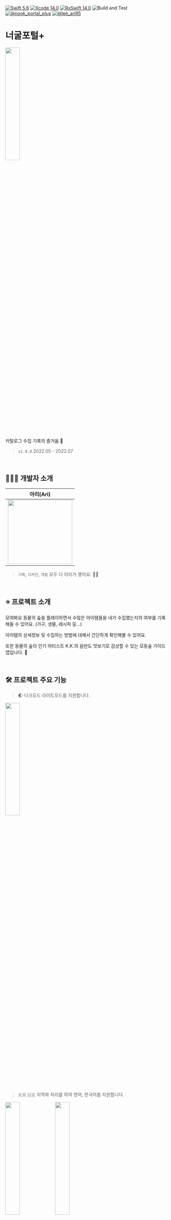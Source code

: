 [![Swift 5.6](https://img.shields.io/badge/swift-5.6-ED523F.svg?style=flat)](https://swift.org/download/) [![Xcode 14.0](https://img.shields.io/badge/Xcode-13.4-ED523F.svg?style=flat&color=blue)](https://swift.org/download/) [![RxSwift 14.0](https://img.shields.io/badge/RxSwift-6.5.0-ED523F.svg?style=flat&color=purple)](https://swift.org/download/) ![Build and Test](https://github.com/leeari95/ACNH-wiki/actions/workflows/test_on_develop.yml/badge.svg) [![@nook_portal_plus](https://img.shields.io/badge/contact-@nook__portal__plus-5AA9E7.svg?style=flat&color=yellow)](https://www.instagram.com/nook_portal_plus/) [![@lee_ari95](https://img.shields.io/badge/contact-@lee__ari95-5AA9E7.svg?style=flat&color=yellow)](https://www.instagram.com/lee_ari95)

# 너굴포털+

<img src="https://i.imgur.com/iSzSS21.png" width="30%">

&nbsp;

카탈로그 수집 기록의 즐거움 🌱

> `v1.0.0` 2022.05 - 2022.07

&nbsp;

## 👩🏻‍💻 개발자 소개

|아리(Ari)|
|:-:
|<img src="https://i.imgur.com/azs2STQ.png" width="200">|

>`기획`, `디자인`, `개발` 모두 다 아리가 했어요. 😵‍💫

&nbsp;

## ⭐️ 프로젝트 소개

모여봐요 동물의 숲을 플레이하면서 수많은 아이템들을 내가 수집했는지의 여부를 기록해둘 수 있어요. 
(가구, 생물, 레시피 등...)

아이템의 상세정보 및 수집하는 방법에 대해서 간단하게 확인해볼 수 있어요.

또한 동물의 숲의 인기 아티스트 K.K.의 음반도 맛보기로 감상할 수 있는 모동숲 가이드앱입니다. 🌳

&nbsp;

## 🛠 프로젝트 주요 기능

> 🌓 다크모드 라이트모드를 지원합니다.

<img src="https://i.imgur.com/6Y0an0c.png" width="30%">

#

> 🇰🇷 🇺🇸 지역화 처리를 하여 영어, 한국어를 지원합니다.

<img src="https://i.imgur.com/0ix2b2p.png" width="30%"> <img src="https://i.imgur.com/RrQDk2X.png" width="30%">

#

> 🌴 앱 기본 설정을 통해 `나의 섬 정보`를 편집할 수 있어요.

<img src="https://i.imgur.com/8LV2tdx.gif" width="30%">

#

> 📝 오늘 할일을 했는지 체크하고, 편집을 통해 할일을 수정하거나 추가할 수 있어요.

<img src="https://i.imgur.com/6aunEPI.gif" width="30%"> <img src="https://i.imgur.com/4dW7nWO.gif" width="30%">

#

> 🔍 마을 주민을 추가한다면 대시보드에서 마을 주민의 정보를 손쉽게 확인할 수 있어요.

<img src="https://i.imgur.com/czXJCWT.gif" width="30%">

#

> ✅ 마을 주민과 대화를 하거나 선물을 주고받았다면 체크해서 표시할 수도 있어요.

<img src="https://i.imgur.com/IpeguK8.gif" width="30%">

#

> 📊 수집현황을 통해 수집 진행 상황을 확인하거나, 아직 획득하지 못한 아이템들을 확인할 수 있어요.
> 
> (자동으로 미획득 아이템 필터링해줍니다. 생물이라면 당월로 필터링되어 아이템을 보여줍니다.)

<img src="https://i.imgur.com/uKZSLwZ.gif" width="30%">

#

> 📚 카탈로그 탭을 활용하여 수집한 아이템을 기록할 수 있어요.
> 
> 우측 버튼을 통해 정렬 혹은 필터링을 하여 아이템을 편리하게 볼 수 있어요.

<img src="https://i.imgur.com/PCgNBIT.gif" width="30%"> <img src="https://i.imgur.com/q2vDx1W.gif" width="30%">

#

> 🔎 상세정보를 통해 아이템의 키워드를 통해 관련된 아이템을 탐색하거나, 리폼된 모습을 확인해볼 수 있어요. 
> 
> 제작을 통해 얻을 수 있는 아이템의 경우, 레시피 획득방법, 그리고 필요한 재료도 추가로 보여줍니다.

<img src="https://i.imgur.com/oVl0AbU.gif" width="30%"> <img src="https://i.imgur.com/hGrLyf9.gif" width="30%">

#

> 🕙 생물의 경우 어디서 출현하는지, 몇시에 언제 출현하는지에 대한 정보를 확인해볼 수 있어요.

<img src="https://i.imgur.com/myu8KXK.gif" width="30%"> <img src="https://i.imgur.com/w6vyhiw.gif" width="30%">

#

> 🐰 마을 주민의 경우 상세한 필터링을 통해 편리하게 주민을 찾아볼 수 있어요.
> 
> 좋아하는 주민, 내 섬 주민을 나눠서 한 눈에 볼 수도 있습니다.

<img src="https://i.imgur.com/ajvSM53.gif" width="30%"> <img src="https://i.imgur.com/sBGJUFc.gif" width="30%">

#

> 📦 수집품을 통해 내가 수집한 아이템을 관리할 수 있어요.
> 
> 수집한 아이템이 없는 경우에는 아무것도 표시하지 않습니다.

<img src="https://i.imgur.com/9H0au8T.gif" width="30%"> <img src="https://i.imgur.com/xfk25ue.gif" width="30%"> <img src="https://i.imgur.com/rm3keyr.png" width="30%">

&nbsp;

## 아키텍처

> **MVVM**

* MVVM을 도입하여 뷰 컨트롤러와 뷰는 화면을 그리는 역할에만 집중하고, 데이터 관리, 로직 실행은 뷰 모델에서 진행되도록 했습니다.

> **Input/Output Modeling**

* 뷰모델을 Input과 Output으로 정의하여 뷰의 이벤트들을 Input에 바인딩하고, 뷰에 보여질 데이터를 Output에 바인딩 했습니다.
* 일관성 있고 직관적인 구조를 유지해 뷰모델의 코드 가독성이 높아졌습니다.

> **Coordinator**

* 화면 전환에 대한 로직을 ViewController로부터 분리하고 의존성 객체에 대한 주입을 외부에서 처리하도록 하기 위해 코디네이터를 적용했습니다.

&nbsp;

## 기술적 도전

> **RxSwift**

* 연속된 escaping closure를 피하고, 선언형 프로그래밍을 통한 높은 가독성과 RX 오퍼레이터들을 통한 효율적인 비동기 처리를 위해서 RxSwift를 사용하게 되었습니다.
* 데이터가 발생하는 시점에서부터 뷰에 그려지기 까지 하나의 큰 Stream으로 데이터를 바인딩 하였습니다.

> **CI/CD 빌드 및 테스트 자동화**

* Github Actions를 활용하여 develop 브랜치로 push를 하게 되면 빌드 및 테스트를 실행하도록 자동화를 처리했습니다.

&nbsp;

## Credits/Thanks

🙏🏻 Thanks to [`Animal Crossing: New Horizons`](https://docs.google.com/spreadsheets/d/1mo7myqHry5r_TKvakvIhHbcEAEQpSiNoNQoIS8sMpvM/edit#gid=1397507627) spreadsheet

* 이 앱은 위 스프레드 시트를 활용하여 만든 [`Norviah`](https://github.com/Norviah/animal-crossing)의 레파지토리를 활용하여 동물의 숲 아이템을 가져옵니다.

🙏🏻 Thanks to [`ACNH API`](http://acnhapi.com/)

* 동물의 숲의 음악, BGM 등을 이 API를 통해 불러옵니다

#

아리의 개발기에 대해 더 자세한 내용이 보고싶다면, [너굴포털 Wiki](https://github.com/leeari95/ACNH-wiki/wiki)를 방문해주세요.
